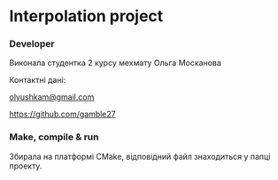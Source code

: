 # Interpolation project

### Developer

Виконала студентка 2 курсу мехмату Ольга Москанова

Контактні дані:

olyushkam@gmail.com

https://github.com/gamble27

### Make, compile & run

Збирала на платформі CMake,
відповідний файл знаходиться у папці проекту.
